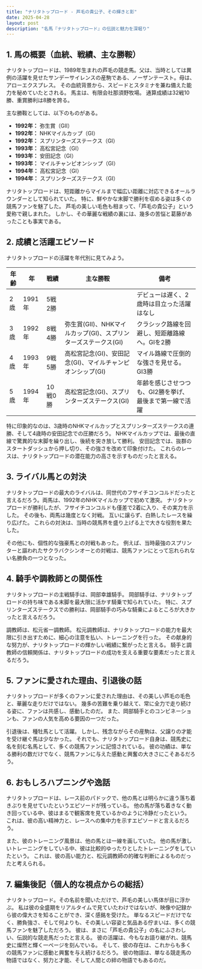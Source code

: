 ```yaml
---
title: "ナリタトップロード - 芦毛の貴公子、その輝きと影"
date: 2025-04-28
layout: post
description: "名馬『ナリタトップロード』の伝説と魅力を深堀り"
---
```


## 1. 馬の概要（血統、戦績、主な勝鞍）

ナリタトップロードは、1989年生まれの芦毛の競走馬。父は、当時としては異例の活躍を見せたサンデーサイレンスの産駒である、ノーザンテースト。母は、アローエクスプレス。  その血統背景から、スピードとスタミナを兼ね備えた能力を秘めていたとされる。  馬主は、有限会社那須野牧場。  通算成績は32戦10勝、重賞勝利は8勝を誇る。

主な勝鞍としては、以下のものがある。

* **1992年：** 弥生賞（GII）
* **1992年：** NHKマイルカップ（GI）
* **1992年：** スプリンターズステークス（GI）
* **1993年：** 高松宮記念（GI）
* **1993年：** 安田記念（GI）
* **1993年：** マイルチャンピオンシップ（GI）
* **1994年：** 高松宮記念（GI）
* **1994年：** スプリンターズステークス（GI）


ナリタトップロードは、短距離からマイルまで幅広い距離に対応できるオールラウンダーとして知られていた。  特に、鮮やかな末脚で勝利を収める姿は多くの競馬ファンを魅了した。  芦毛の美しい毛色も相まって、「芦毛の貴公子」という愛称で親しまれた。  しかし、その華麗な戦績の裏には、幾多の苦悩と葛藤があったことも事実である。


## 2. 成績と活躍エピソード

ナリタトップロードの活躍を年代別に見てみよう。

| 年齢 | 年 | 戦績 | 主な勝鞍 | 備考 |
|---|---|---|---|---|
| 2歳 | 1991年 | 5戦2勝 |  |  デビューは遅く、2歳時は目立った活躍はなし |
| 3歳 | 1992年 | 8戦4勝 | 弥生賞(GII)、NHKマイルカップ(GI)、スプリンターズステークス(GI) |  クラシック路線を回避し、短距離路線へ。GIを2勝 |
| 4歳 | 1993年 | 9戦5勝 | 高松宮記念(GI)、安田記念(GI)、マイルチャンピオンシップ(GI) |  マイル路線で圧倒的な強さを見せる。GI3勝 |
| 5歳 | 1994年 | 10戦0勝 | 高松宮記念(GI)、スプリンターズステークス(GI) |  年齢を感じさせつつも、GI2勝を挙げ、最後まで第一線で活躍 |


特に印象的なのは、3歳時のNHKマイルカップとスプリンターズステークスの連勝、そして4歳時の安田記念での圧勝だろう。  NHKマイルカップでは、最後の直線で驚異的な末脚を繰り出し、後続を突き放して勝利。  安田記念では、抜群のスタートダッシュから押し切り、その強さを改めて印象付けた。  これらのレースは、ナリタトップロードの潜在能力の高さを示すものだったと言える。


## 3. ライバル馬との対決

ナリタトップロードの最大のライバルは、同世代のフサイチコンコルドだったと言えるだろう。両馬は、1992年のNHKマイルカップで初めて激突。  ナリタトップロードが勝利したが、フサイチコンコルドも僅差で2着に入り、その実力を示した。  その後も、両馬は幾度となく対戦。  互いに譲らず、白熱したレースを繰り広げた。  これらの対決は、当時の競馬界を盛り上げる上で大きな役割を果たした。


その他にも、個性的な強豪馬との対戦もあった。  例えば、当時最強のスプリンターと謳われたサクラバクシンオーとの対戦は、競馬ファンにとって忘れられない名勝負の一つとなった。


## 4. 騎手や調教師との関係性

ナリタトップロードの主戦騎手は、岡部幸雄騎手。  岡部騎手は、ナリタトップロードの持ち味である末脚を最大限に活かす騎乗で知られていた。  特に、スプリンターズステークスでの勝利は、岡部騎手の巧みな騎乗によるところが大きかったと言えるだろう。


調教師は、松元省一調教師。  松元調教師は、ナリタトップロードの能力を最大限に引き出すために、細心の注意を払い、トレーニングを行った。  その献身的な努力が、ナリタトップロードの輝かしい戦績に繋がったと言える。  騎手と調教師の信頼関係は、ナリタトップロードの成功を支える重要な要素だったと言えるだろう。


## 5. ファンに愛された理由、引退後の話

ナリタトップロードが多くのファンに愛された理由は、その美しい芦毛の毛色と、華麗な走りだけではない。  幾多の苦難を乗り越えて、常に全力で走り続ける姿に、ファンは共感し、感動したのだ。  また、岡部騎手とのコンビネーションも、ファンの人気を高める要因の一つだった。


引退後は、種牡馬として活躍。  しかし、残念ながらその産駒は、父譲りの才能を受け継ぐ馬は少なかった。  それでも、ナリタトップロード自身は、競馬史に名を刻む名馬として、多くの競馬ファンに記憶されている。  彼の功績は、単なる勝利の数だけでなく、競馬ファンに与えた感動と興奮の大きさにこそあるだろう。


## 6. おもしろハプニングや逸話

ナリタトップロードは、レース前のパドックで、他の馬とは明らかに違う落ち着きぶりを見せていたというエピソードが残っている。  他の馬が落ち着きなく動き回っている中、彼はまるで観客席を見ているかのように冷静だったという。  これは、彼の高い精神力と、レースへの集中力を示すエピソードと言えるだろう。


また、彼のトレーニング風景は、他の馬とは一線を画していた。  他の馬が激しいトレーニングをしている中、彼は比較的ゆったりとしたトレーニングをしていたという。  これは、彼の高い能力と、松元調教師の的確な判断によるものだったと考えられる。


## 7. 編集後記（個人的な視点からの総括）

ナリタトップロード。その名前を聞いただけで、芦毛の美しい馬体が目に浮かぶ。  私は彼の全盛期をリアルタイムで見ていたわけではないが、映像や記録から彼の偉大さを知ることができ、深く感銘を受けた。  単なるスピードだけでなく、勝負強さ、そして何よりも、その美しい容姿と気品ある佇まいは、多くの競馬ファンを魅了しただろう。  彼は、まさに「芦毛の貴公子」の名にふさわしい、伝説的な競走馬だったと言える。  彼の活躍は、今もなお語り継がれ、競馬史に燦然と輝く一ページを刻んでいる。  そして、彼の存在は、これからも多くの競馬ファンに感動と興奮を与え続けるだろう。  彼の物語は、単なる競走馬の物語ではなく、努力と才能、そして人間との絆の物語でもあるのだ。

